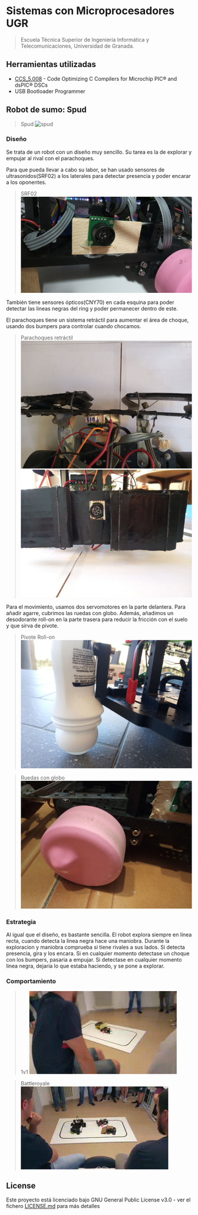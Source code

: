 # Sistemas con Microprocesadores UGR

> Escuela Técnica Superior de Ingeniería Informática y Telecomunicaciones, Universidad de Granada.

## Herramientas utilizadas

- [CCS_5.008](http://www.ccsinfo.com/content.php?page=compilers) - Code Optimizing C Compilers for Microchip PIC® and dsPIC® DSCs
- USB Bootloader Programmer

## Robot de sumo: Spud

> Spud
![spud](link)

### Diseño

Se trata de un robot con un diseño muy sencillo. Su tarea es la de explorar y empujar al rival con el parachoques.

Para que pueda llevar a cabo su labor, se han usado sensores de ultrasonidos(SRF02) a los laterales para detectar presencia y poder encarar a los oponentes.
> SRF02
![srf](https://github.com/roronoasins/smp-ugr/blob/master/media/srf.jpg)

También tiene sensores ópticos(CNY70) en cada esquina para poder detectar las lineas negras del ring y poder permanecer dentro de este.

El parachoques tiene un sistema retráctil para aumentar el área de choque, usando dos bumpers para controlar cuando chocamos.
> Parachoques retráctil
![Parachoques](https://github.com/roronoasins/smp-ugr/blob/master/media/parachoques3.jpg)
![Parachoques](https://github.com/roronoasins/smp-ugr/blob/master/media/parachoques2.jpg)

Para el movimiento, usamos dos servomotores en la parte delantera. Para añadir agarre, cubrimos las ruedas con globo. Además, añadimos un desodorante roll-on en la parte trasera para reducir la fricción con el suelo y que sirva de pivote.
> Pivote Roll-on
![Pivote](https://github.com/roronoasins/smp-ugr/blob/master/media/pivote.jpg)

> Ruedas con globo
![Globo](https://github.com/roronoasins/smp-ugr/blob/master/media/rueda-globo.jpg)

### Estrategia

Al igual que el diseño, es bastante sencilla. El robot explora siempre en linea recta, cuando detecta la linea negra hace una maniobra. Durante la exploracion y maniobra comprueba si tiene rivales a sus lados. Si detecta presencia, gira y los encara. Si en cualquier momento detectase un choque con los bumpers, pasaria a empujar. Si detectase en cualquier momento linea negra, dejaria lo que estaba haciendo, y se pone a explorar.

### Comportamiento
> 1v1
![1v1](https://github.com/roronoasins/smp-ugr/blob/master/media/1v1.gif)

> Battleroyale
![Battleroyale](https://github.com/roronoasins/smp-ugr/blob/master/media/battleroyale.gif)


## License
Este proyecto está licenciado bajo GNU General Public License v3.0 - ver el fichero [LICENSE.md](LICENSE.md) para más detalles
